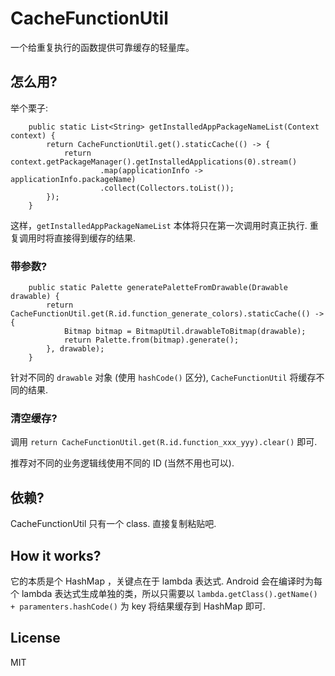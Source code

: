 # CacheFunctionUtil

一个给重复执行的函数提供可靠缓存的轻量库。

## 怎么用?

举个栗子:

```
    public static List<String> getInstalledAppPackageNameList(Context context) {
        return CacheFunctionUtil.get().staticCache(() -> {
            return context.getPackageManager().getInstalledApplications(0).stream()
                    .map(applicationInfo -> applicationInfo.packageName)
                    .collect(Collectors.toList());
        });
    }
```

这样，`getInstalledAppPackageNameList` 本体将只在第一次调用时真正执行. 重复调用时将直接得到缓存的结果.

### 带参数?

```
    public static Palette generatePaletteFromDrawable(Drawable drawable) {
        return CacheFunctionUtil.get(R.id.function_generate_colors).staticCache(() -> {
            Bitmap bitmap = BitmapUtil.drawableToBitmap(drawable);
            return Palette.from(bitmap).generate();
        }, drawable);
    }
```

针对不同的 `drawable` 对象 (使用 `hashCode()` 区分), `CacheFunctionUtil` 将缓存不同的结果.

### 清空缓存?

调用 `return CacheFunctionUtil.get(R.id.function_xxx_yyy).clear()` 即可. 

推荐对不同的业务逻辑线使用不同的 ID (当然不用也可以).

## 依赖?

CacheFunctionUtil 只有一个 class. 直接复制粘贴吧.

## How it works?

它的本质是个 HashMap ，关键点在于 lambda 表达式. Android 会在编译时为每个 lambda 表达式生成单独的类，所以只需要以 `lambda.getClass().getName() + paramenters.hashCode()` 为 key 将结果缓存到 HashMap 即可.

## License

MIT

